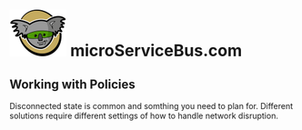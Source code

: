 # <img src="./img/msb-logo.png" alt="Node.js" /> microServiceBus.com 

## Working with Policies
Disconnected state is common and somthing you need to plan for. Different solutions require different settings of how to handle network disruption.